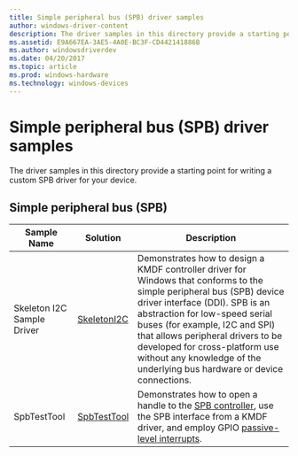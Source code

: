 ```yaml
---
title: Simple peripheral bus (SPB) driver samples
author: windows-driver-content
description: The driver samples in this directory provide a starting point for writing a custom SPB driver for your device.
ms.assetid: E9A667EA-3AE5-4A0E-BC3F-CD442141886B
ms.author: windowsdriverdev
ms.date: 04/20/2017
ms.topic: article
ms.prod: windows-hardware
ms.technology: windows-devices
---
```


# Simple peripheral bus (SPB) driver samples


The driver samples in this directory provide a starting point for writing a custom SPB driver for your device.

## Simple peripheral bus (SPB)


| Sample Name                | Solution                                                       | Description                                                                                                                                                                                                                                                                                                                                                                   |
|----------------------------|----------------------------------------------------------------|-------------------------------------------------------------------------------------------------------------------------------------------------------------------------------------------------------------------------------------------------------------------------------------------------------------------------------------------------------------------------------|
| Skeleton I2C Sample Driver | [SkeletonI2C](http://go.microsoft.com/fwlink/p/?LinkId=617969) | Demonstrates how to design a KMDF controller driver for Windows that conforms to the simple peripheral bus (SPB) device driver interface (DDI). SPB is an abstraction for low-speed serial buses (for example, I2C and SPI) that allows peripheral drivers to be developed for cross-platform use without any knowledge of the underlying bus hardware or device connections. |
| SpbTestTool                | [SpbTestTool](http://go.microsoft.com/fwlink/p/?LinkId=617970) | Demonstrates how to open a handle to the [SPB controller](https://docs.microsoft.com/windows-hardware/drivers/spb/spb-controller-drivers), use the SPB interface from a KMDF driver, and employ GPIO [passive-level interrupts](https://docs.microsoft.com/windows-hardware/drivers/wdf/supporting-passive-level-interrupts).                                                 |










